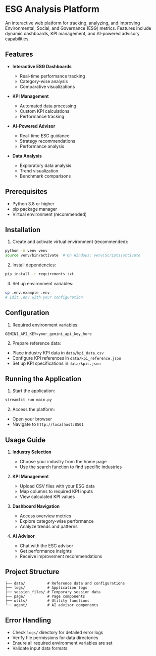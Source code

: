 # ESG Analysis Platform

An interactive web platform for tracking, analyzing, and improving Environmental, Social, and Governance (ESG) metrics. Features include dynamic dashboards, KPI management, and AI-powered advisory capabilities.

## Features

- **Interactive ESG Dashboards**
  - Real-time performance tracking
  - Category-wise analysis
  - Comparative visualizations

- **KPI Management**
  - Automated data processing
  - Custom KPI calculations
  - Performance tracking

- **AI-Powered Advisor**
  - Real-time ESG guidance
  - Strategy recommendations
  - Performance analysis

- **Data Analysis**
  - Exploratory data analysis
  - Trend visualization
  - Benchmark comparisons

## Prerequisites

- Python 3.8 or higher
- pip package manager
- Virtual environment (recommended)

## Installation

1. Create and activate virtual environment (recommended):
```bash
python -m venv venv
source venv/bin/activate  # On Windows: venv\Scripts\activate
```

2. Install dependencies:
```bash
pip install -r requirements.txt
```

3. Set up environment variables:
```bash
cp .env.example .env
# Edit .env with your configuration
```

## Configuration

1. Required environment variables:
```env
GEMINI_API_KEY=your_gemini_api_key_here
```

2. Prepare reference data:
- Place industry KPI data in `data/kpi_data.csv`
- Configure KPI references in `data/kpi_reference.json`
- Set up KPI specifications in `data/kpis.json`

## Running the Application

1. Start the application:
```bash
streamlit run main.py
```

2. Access the platform:
- Open your browser
- Navigate to `http://localhost:8501`

## Usage Guide

1. **Industry Selection**
   - Choose your industry from the home page
   - Use the search function to find specific industries

2. **KPI Management**
   - Upload CSV files with your ESG data
   - Map columns to required KPI inputs
   - View calculated KPI values

3. **Dashboard Navigation**
   - Access overview metrics
   - Explore category-wise performance
   - Analyze trends and patterns

4. **AI Advisor**
   - Chat with the ESG advisor
   - Get performance insights
   - Receive improvement recommendations

## Project Structure

```
├── data/          # Reference data and configurations
├── logs/          # Application logs
├── session_files/ # Temporary session data
├── page/          # Page components
├── utils/         # Utility functions
└── agent/         # AI advisor components
```

## Error Handling

- Check `logs/` directory for detailed error logs
- Verify file permissions for data directories
- Ensure all required environment variables are set
- Validate input data formats